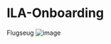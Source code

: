 # ILA-Onboarding


Flugseug
![image](https://github.com/user-attachments/assets/fe6eab9a-ae90-40ad-bfe8-9d4c3735b26e)
